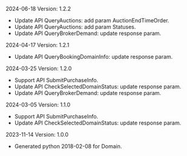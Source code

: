 2024-06-18 Version: 1.2.2
- Update API QueryAuctions: add param AuctionEndTimeOrder.
- Update API QueryAuctions: add param Statuses.
- Update API QueryBrokerDemand: update response param.


2024-04-17 Version: 1.2.1
- Update API QueryBookingDomainInfo: update response param.


2024-03-25 Version: 1.2.0
- Support API SubmitPurchaseInfo.
- Update API CheckSelectedDomainStatus: update response param.
- Update API QueryBrokerDemand: update response param.


2024-03-05 Version: 1.1.0
- Support API SubmitPurchaseInfo.
- Update API CheckSelectedDomainStatus: update response param.


2023-11-14 Version: 1.0.0
- Generated python 2018-02-08 for Domain.

